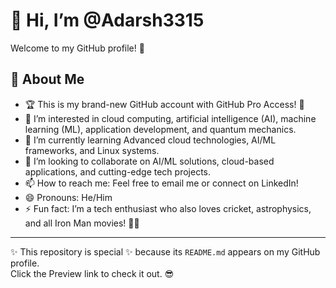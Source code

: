 # 👋 Hi, I’m @Adarsh3315  

Welcome to my GitHub profile! 🎉  

## 🌟 About Me  
- 🏆 This is my brand-new GitHub account with GitHub Pro Access! 🚀  
- 👀 I’m interested in cloud computing, artificial intelligence (AI), machine learning (ML), application development, and quantum mechanics.  
- 🌱 I’m currently learning Advanced cloud technologies, AI/ML frameworks, and Linux systems.  
- 💞️ I’m looking to collaborate on AI/ML solutions, cloud-based applications, and cutting-edge tech projects.  
- 📫 How to reach me: Feel free to email me or connect on LinkedIn!  
- 😄 Pronouns: He/Him  
- ⚡ Fun fact: I’m a tech enthusiast who also loves cricket, astrophysics, and all Iron Man movies! 🦾🎥  

---

✨ This repository is special ✨ because its `README.md` appears on my GitHub profile.  
Click the Preview link to check it out. 😎
